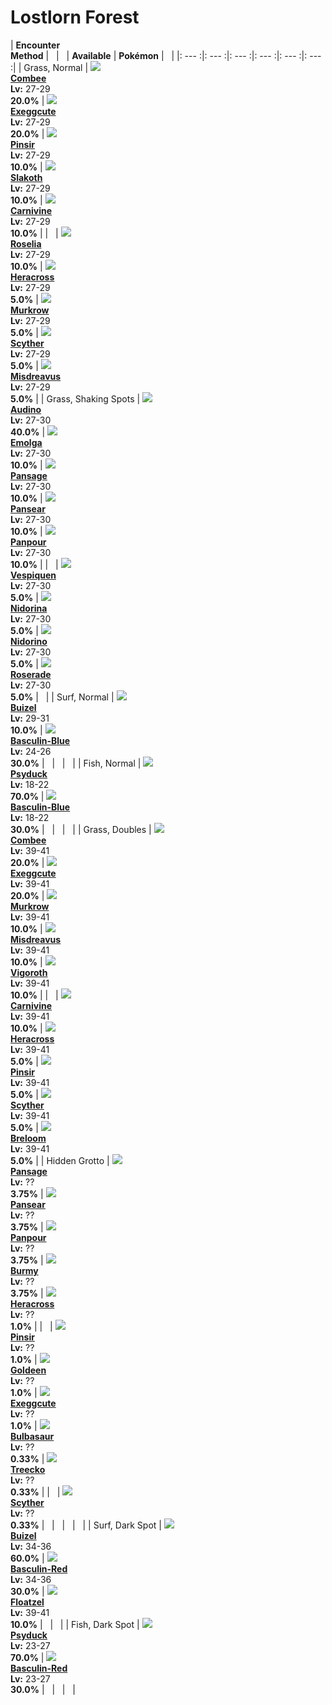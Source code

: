 # Lostlorn Forest

| __Encounter<br>Method__ | &nbsp; | &nbsp; | __Available__ | __Pokémon__ | &nbsp; |
|: --- :|: --- :|: --- :|: --- :|: --- :|: --- :|
| Grass, Normal | ![][415] <br> __[Combee]__ <br> __Lv:__ 27-29 <br> __20.0%__ | ![][102] <br> __[Exeggcute]__ <br> __Lv:__ 27-29 <br> __20.0%__ | ![][127] <br> __[Pinsir]__ <br> __Lv:__ 27-29 <br> __10.0%__ | ![][287] <br> __[Slakoth]__ <br> __Lv:__ 27-29 <br> __10.0%__ | ![][455] <br> __[Carnivine]__ <br> __Lv:__ 27-29 <br> __10.0%__ |
| &nbsp; | ![][315] <br> __[Roselia]__ <br> __Lv:__ 27-29 <br> __10.0%__ | ![][214] <br> __[Heracross]__ <br> __Lv:__ 27-29 <br> __5.0%__ | ![][198] <br> __[Murkrow]__ <br> __Lv:__ 27-29 <br> __5.0%__ | ![][123] <br> __[Scyther]__ <br> __Lv:__ 27-29 <br> __5.0%__ | ![][200] <br> __[Misdreavus]__ <br> __Lv:__ 27-29 <br> __5.0%__ |
| Grass, Shaking Spots | ![][531] <br> __[Audino]__ <br> __Lv:__ 27-30 <br> __40.0%__ | ![][587] <br> __[Emolga]__ <br> __Lv:__ 27-30 <br> __10.0%__ | ![][511] <br> __[Pansage]__ <br> __Lv:__ 27-30 <br> __10.0%__ | ![][513] <br> __[Pansear]__ <br> __Lv:__ 27-30 <br> __10.0%__ | ![][515] <br> __[Panpour]__ <br> __Lv:__ 27-30 <br> __10.0%__ |
| &nbsp; | ![][416] <br> __[Vespiquen]__ <br> __Lv:__ 27-30 <br> __5.0%__ | ![][30] <br> __[Nidorina]__ <br> __Lv:__ 27-30 <br> __5.0%__ | ![][33] <br> __[Nidorino]__ <br> __Lv:__ 27-30 <br> __5.0%__ | ![][407] <br> __[Roserade]__ <br> __Lv:__ 27-30 <br> __5.0%__ | &nbsp; |
| Surf, Normal | ![][418] <br> __[Buizel]__ <br> __Lv:__ 29-31 <br> __10.0%__ | ![][550-blue] <br> __[Basculin-Blue]__ <br> __Lv:__ 24-26 <br> __30.0%__ | &nbsp; | &nbsp; | &nbsp; |
| Fish, Normal | ![][54] <br> __[Psyduck]__ <br> __Lv:__ 18-22 <br> __70.0%__ | ![][550-blue] <br> __[Basculin-Blue]__ <br> __Lv:__ 18-22 <br> __30.0%__ | &nbsp; | &nbsp; | &nbsp; |
| Grass, Doubles | ![][415] <br> __[Combee]__ <br> __Lv:__ 39-41 <br> __20.0%__ | ![][102] <br> __[Exeggcute]__ <br> __Lv:__ 39-41 <br> __20.0%__ | ![][198] <br> __[Murkrow]__ <br> __Lv:__ 39-41 <br> __10.0%__ | ![][200] <br> __[Misdreavus]__ <br> __Lv:__ 39-41 <br> __10.0%__ | ![][288] <br> __[Vigoroth]__ <br> __Lv:__ 39-41 <br> __10.0%__ |
| &nbsp; | ![][455] <br> __[Carnivine]__ <br> __Lv:__ 39-41 <br> __10.0%__ | ![][214] <br> __[Heracross]__ <br> __Lv:__ 39-41 <br> __5.0%__ | ![][127] <br> __[Pinsir]__ <br> __Lv:__ 39-41 <br> __5.0%__ | ![][123] <br> __[Scyther]__ <br> __Lv:__ 39-41 <br> __5.0%__ | ![][286] <br> __[Breloom]__ <br> __Lv:__ 39-41 <br> __5.0%__ |
| Hidden Grotto | ![][511] <br> __[Pansage]__ <br> __Lv:__ ?? <br> __3.75%__ | ![][513] <br> __[Pansear]__ <br> __Lv:__ ?? <br> __3.75%__ | ![][515] <br> __[Panpour]__ <br> __Lv:__ ?? <br> __3.75%__ | ![][412] <br> __[Burmy]__ <br> __Lv:__ ?? <br> __3.75%__ | ![][214] <br> __[Heracross]__ <br> __Lv:__ ?? <br> __1.0%__ |
| &nbsp; | ![][127] <br> __[Pinsir]__ <br> __Lv:__ ?? <br> __1.0%__ | ![][118] <br> __[Goldeen]__ <br> __Lv:__ ?? <br> __1.0%__ | ![][102] <br> __[Exeggcute]__ <br> __Lv:__ ?? <br> __1.0%__ | ![][1] <br> __[Bulbasaur]__ <br> __Lv:__ ?? <br> __0.33%__ | ![][252] <br> __[Treecko]__ <br> __Lv:__ ?? <br> __0.33%__ |
| &nbsp; | ![][123] <br> __[Scyther]__ <br> __Lv:__ ?? <br> __0.33%__ | &nbsp; | &nbsp; | &nbsp; | &nbsp; |
| Surf, Dark Spot | ![][418] <br> __[Buizel]__ <br> __Lv:__ 34-36 <br> __60.0%__ | ![][550-red] <br> __[Basculin-Red]__ <br> __Lv:__ 34-36 <br> __30.0%__ | ![][419] <br> __[Floatzel]__ <br> __Lv:__ 39-41 <br> __10.0%__ | &nbsp; | &nbsp; |
| Fish, Dark Spot | ![][54] <br> __[Psyduck]__ <br> __Lv:__ 23-27 <br> __70.0%__ | ![][550-red] <br> __[Basculin-Red]__ <br> __Lv:__ 23-27 <br> __30.0%__ | &nbsp; | &nbsp; | &nbsp; |


[415]: ../img/animated/415.gif
[Combee]: ../../pokemons/415/
[102]: ../img/animated/102.gif
[Exeggcute]: ../../pokemons/102/
[127]: ../img/animated/127.gif
[Pinsir]: ../../pokemons/127/
[287]: ../img/animated/287.gif
[Slakoth]: ../../pokemons/287/
[455]: ../img/animated/455.gif
[Carnivine]: ../../pokemons/455/
[315]: ../img/animated/315.gif
[Roselia]: ../../pokemons/315/
[214]: ../img/animated/214.gif
[Heracross]: ../../pokemons/214/
[198]: ../img/animated/198.gif
[Murkrow]: ../../pokemons/198/
[123]: ../img/animated/123.gif
[Scyther]: ../../pokemons/123/
[200]: ../img/animated/200.gif
[Misdreavus]: ../../pokemons/200/
[531]: ../img/animated/531.gif
[Audino]: ../../pokemons/531/
[587]: ../img/animated/587.gif
[Emolga]: ../../pokemons/587/
[511]: ../img/animated/511.gif
[Pansage]: ../../pokemons/511/
[513]: ../img/animated/513.gif
[Pansear]: ../../pokemons/513/
[515]: ../img/animated/515.gif
[Panpour]: ../../pokemons/515/
[416]: ../img/animated/416.gif
[Vespiquen]: ../../pokemons/416/
[30]: ../img/animated/30.gif
[Nidorina]: ../../pokemons/030/
[33]: ../img/animated/33.gif
[Nidorino]: ../../pokemons/033/
[407]: ../img/animated/407.gif
[Roserade]: ../../pokemons/407/
[418]: ../img/animated/418.gif
[Buizel]: ../../pokemons/418/
[550-blue]: ../img/animated/550-blue.gif
[Basculin-Blue]: ../../pokemons/550/
[54]: ../img/animated/54.gif
[Psyduck]: ../../pokemons/054/
[288]: ../img/animated/288.gif
[Vigoroth]: ../../pokemons/288/
[286]: ../img/animated/286.gif
[Breloom]: ../../pokemons/286/
[412]: ../img/animated/412.gif
[Burmy]: ../../pokemons/412/
[118]: ../img/animated/118.gif
[Goldeen]: ../../pokemons/118/
[1]: ../img/animated/1.gif
[Bulbasaur]: ../../pokemons/001/
[252]: ../img/animated/252.gif
[Treecko]: ../../pokemons/252/
[550-red]: ../img/animated/550-red.gif
[Basculin-Red]: ../../pokemons/550/
[419]: ../img/animated/419.gif
[Floatzel]: ../../pokemons/419/